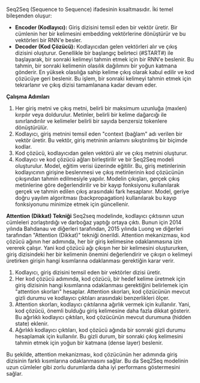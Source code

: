 Seq2Seq (Sequence to Sequence) ifadesinin kısaltmasıdır. İki temel bileşenden oluşur:
- **Encoder (Kodlayıcı):** Giriş dizisini temsil eden bir vektör üretir. Bir cümlenin her bir kelimesini embedding vektörlerine dönüştürür ve bu vektörleri bir RNN'e besler.
- **Decoder (Kod Çözücü):** Kodlayıcıdan gelen vektörleri alır ve çıkış dizisini oluşturur. Genellikle bir başlangıç belirteci (#START#) ile başlayarak, bir sonraki kelimeyi tahmin etmek için bir RNN'e beslenir. Bu tahmin, bir sonraki kelimenin olasılık dağılımını bir yoğun katmana gönderir. En yüksek olasılığa sahip kelime çıkış olarak kabul edilir ve kod çözücüye geri beslenir. Bu işlem, bir sonraki kelimeyi tahmin etmek için tekrarlanır ve çıkış dizisi tamamlanana kadar devam eder.

**Çalışma Adımları**
1. Her giriş metni ve çıkış metni, belirli bir maksimum uzunluğa (maxlen) kırpılır veya doldurulur. Metinler, belirli bir kelime dağarcığı ile sınırlandırılır ve kelimeler belirli bir sayıda benzersiz tokenlere dönüştürülür.
2. Kodlayıcı, giriş metnini temsil eden "context (bağlam" adı verilen bir vektör üretir. Bu vektör, giriş metninin anlamını sıkıştırılmış bir biçimde kodlar.
3. Kod çözücü, kodlayıcıdan gelen vektörü alır ve çıkış metnini oluşturur.
4. Kodlayıcı ve kod çözücü ağları birleştirilir ve bir Seq2Seq modeli oluşturulur. Model, eğitim verisi üzerinde eğitilir. Bu, giriş metinlerinin kodlayıcının girişine beslenmesi ve çıkış metinlerinin kod çözücünün çıkışından tahmin edilmesiyle yapılır. Modelin çıkışları, gerçek çıkış metinlerine göre değerlendirilir ve bir kayıp fonksiyonu kullanılarak gerçek ve tahmin edilen çıkış arasındaki fark hesaplanır. Model, geriye doğru yayılım algoritması (backpropagation) kullanılarak bu kayıp fonksiyonunu minimize etmek için güncellenir.

**Attention (Dikkat) Tekniği**
Seq2seq modelinde, kodlayıcı çıktısının uzun cümleleri zorlaştırdığı ve darboğaz yaptığı ortaya çıktı. Bunun için 2014 yılında Bahdanau ve diğerleri tarafından, 2015 yılında Luong ve diğerleri tarafından "Attention (Dikkat)" tekniği önerildi. Attention mekanizması, kod çözücü ağının her adımında, her bir giriş kelimesine odaklanmasına izin vererek çalışır. Yani kod çözücü ağı çıkışın her bir kelimesini oluştururken, giriş dizisindeki her bir kelimenin önemini değerlendirir ve çıkışın o kelimeyi üretirken girişin hangi kısımlarına odaklanması gerektiğin karar verir.

1. Kodlayıcı, giriş dizisini temsil eden bir vektörler dizisi üretir. 
2. Her kod çözücü adımında, kod çözücü, bir hedef kelime üretmek için giriş dizisinin hangi kısımlarına odaklanması gerektiğini belirlemek için "attention skorları" hesaplar. Attention skorları, kod çözücünün mevcut gizli durumu ve kodlayıcı çıktıları arasındaki benzerlikleri ölçer.
3. Attention skorları, kodlayıcı çıktılarına ağırlık vermek için kullanılır. Yani, kod çözücü, önemli bulduğu giriş kelimesine daha fazla dikkat gösterir. Bu ağırlıklı kodlayıcı çıktıları, kod çözücünün mevcut durumuna (hidden state) eklenir.
4. Ağırlıklı kodlayıcı çıktıları, kod çözücü ağında bir sonraki gizli durumu hesaplamak için kullanılır. Bu gizli durum, bir sonraki çıkış kelimesini tahmin etmek için yoğun bir katmana (dense layer) beslenir.

Bu şekilde, attention mekanizması, kod çözücünün her adımında giriş dizisinin farklı kısımlarına odaklanmasını sağlar. Bu da Seq2Seq modelinin uzun cümleler gibi zorlu durumlarda daha iyi performans göstermesini sağlar.

